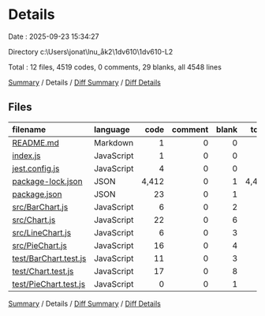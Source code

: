 # Details

Date : 2025-09-23 15:34:27

Directory c:\\Users\\jonat\\lnu_åk2\\1dv610\\1dv610-L2

Total : 12 files,  4519 codes, 0 comments, 29 blanks, all 4548 lines

[Summary](results.md) / Details / [Diff Summary](diff.md) / [Diff Details](diff-details.md)

## Files
| filename | language | code | comment | blank | total |
| :--- | :--- | ---: | ---: | ---: | ---: |
| [README.md](/README.md) | Markdown | 1 | 0 | 0 | 1 |
| [index.js](/index.js) | JavaScript | 1 | 0 | 0 | 1 |
| [jest.config.js](/jest.config.js) | JavaScript | 4 | 0 | 0 | 4 |
| [package-lock.json](/package-lock.json) | JSON | 4,412 | 0 | 1 | 4,413 |
| [package.json](/package.json) | JSON | 23 | 0 | 1 | 24 |
| [src/BarChart.js](/src/BarChart.js) | JavaScript | 6 | 0 | 2 | 8 |
| [src/Chart.js](/src/Chart.js) | JavaScript | 22 | 0 | 6 | 28 |
| [src/LineChart.js](/src/LineChart.js) | JavaScript | 6 | 0 | 3 | 9 |
| [src/PieChart.js](/src/PieChart.js) | JavaScript | 16 | 0 | 4 | 20 |
| [test/BarChart.test.js](/test/BarChart.test.js) | JavaScript | 11 | 0 | 3 | 14 |
| [test/Chart.test.js](/test/Chart.test.js) | JavaScript | 17 | 0 | 8 | 25 |
| [test/PieChart.test.js](/test/PieChart.test.js) | JavaScript | 0 | 0 | 1 | 1 |

[Summary](results.md) / Details / [Diff Summary](diff.md) / [Diff Details](diff-details.md)